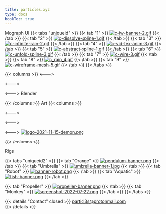 ```yaml
---
title: particles.xyz
type: docs
bookToc: true
---
```





Mograph UI
{{< tabs "uniqueid" >}}
{{< tab "1" >}}
[![c-iw-banner-2.gif](https://i.postimg.cc/8pPwXYXj/c-iw-banner-2.gif)](infinity_wars_proof_of_concept)
{{< /tab >}}
{{< tab "2" >}}
[![c-dissolve-spline-1.gif](https://i.postimg.cc/GLddBN1m/c-dissolve-spline-1.gif)](dissolve_text)
{{< /tab >}}
{{< tab "3" >}}
[![c-infinite-rain-2.gif](https://i.postimg.cc/y1mq9v8L/c-infinite-rain-2.gif)](infinite_rain)
{{< /tab >}}
{{< tab "4" >}}
[![c-vid-tex-anim-3.gif](https://i.postimg.cc/MzRWBzjq/c-vid-tex-anim-3.gif)](video_texture_anim)
{{< /tab >}}
{{< tab "5" >}}
[![c-abstract-spline-1.gif](https://i.postimg.cc/WjVJn7cL/c-abstract-spline-1.gif)](abstract_spline)
{{< /tab >}}
{{< tab "6" >}}
[![c-unfold-spline-3.gif](https://i.postimg.cc/7qmJ6XMk/c-unfold-spline-3.gif)](unwind_spline)
{{< /tab >}}
{{< tab "7" >}}
[![c-wire-3.gif](https://i.postimg.cc/kCyz9LbY/c-wire-3.gif)](abstract_wire)
{{< /tab >}}
{{< tab "8" >}}
[![c_rain_4.gif](https://i.postimg.cc/nZ9XmM5j/c_rain_4.gif)](rain)
{{< /tab >}}
{{< tab "9" >}}
[![c-wireframe-mesh-5.gif](https://i.postimg.cc/JRv3hm0Q/c-wireframe-mesh-5.gif)](wireframe_mesh)
{{< /tab >}}
{{< /tabs >}}


{{< columns >}}
<--->

<--->

<--->
Blender

{{< /columns >}}
Art
{{< columns >}}

<--->

<--->

<--->
[![logo-2021-11-15-demon.png](https://i.postimg.cc/NGMzC6rJ/logo-2021-11-15-demon.png)](demon)

{{< /columns >}}


Rigs

{{< tabs "uniqueid2" >}}
{{< tab "Orange" >}}
[![pendulum-banner.png](https://i.postimg.cc/y8DmPx5t/pendulum-banner.png)](/orange_rig/)
{{< /tab >}}
{{< tab "Umbrella" >}}
[![umbrella-banner-1.jpg](https://i.postimg.cc/q4cGrQrQ/umbrella-banner-1.jpg)](/umbrella_rig/)
{{< /tab >}}
{{< tab "Robot" >}}
[![banner-robot.png](https://i.postimg.cc/yBJyjKQd/banner-robot.png)](/purple_rig/)
{{< /tab >}}
{{< tab "Aquatic" >}}
[![fish-banner.png](https://i.postimg.cc/L5HQzh7w/fish-banner.png)](/aquatic_rig/)
{{< /tab >}}

{{< tab "Propeller" >}}
[![propeller-banner.png](https://i.postimg.cc/rsh4G29q/propeller-banner.png)](/propeller_rig/)
{{< /tab >}}
{{< tab "Monkey" >}}
[![screenshot-2022-07-22.png](https://i.postimg.cc/GdrNFZJK/screenshot-2022-07-22.png)](/monkey_rig/)
{{< /tab >}}
{{< /tabs >}}







{{< details "Contact" closed >}}
particl3s@protonmail.com  
{{< /details >}}

